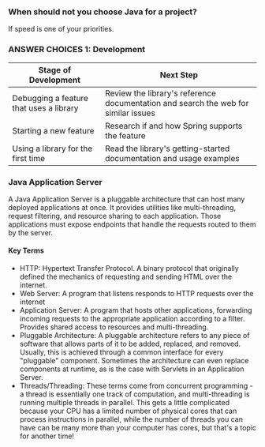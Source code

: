 ### When should not you choose Java for a project? 
If speed is one of your priorities.

### ANSWER CHOICES 1: Development

| Stage of Development                    |  Next Step  |
| ----------------------------------------| ----------- |
| Debugging a feature that uses a library | Review the library's reference documentation and search the web for similar issues       |
| Starting a new feature                  | Research if and how Spring supports the feature        |
| Using a library for the first time      | Read the library's getting-started documentation and usage examples |

### Java Application Server
A Java Application Server is a pluggable architecture that can host many deployed applications at once. It provides utilities like multi-threading, request filtering, and resource sharing to each application. Those applications must expose endpoints that handle the requests routed to them by the server.

#### Key Terms
- HTTP: Hypertext Transfer Protocol. A binary protocol that originally defined the mechanics of requesting and sending HTML over the internet.
- Web Server: A program that listens responds to HTTP requests over the internet
- Application Server: A program that hosts other applications, forwarding incoming requests to the appropriate application according to a filter. Provides shared access to resources and multi-threading.
- Pluggable Architecture: A pluggable architecture refers to any piece of software that allows parts of it to be added, replaced, and removed. Usually, this is achieved through a common interface for every "pluggable" component. Sometimes the architecture can even replace components at runtime, as is the case with Servlets in an Application Server.
- Threads/Threading: These terms come from concurrent programming - a thread is essentially one track of computation, and multi-threading is running multiple threads in parallel. This gets a little complicated because your CPU has a limited number of physical cores that can process instructions in parallel, while the number of threads you can have can be many more than your computer has cores, but that's a topic for another time!

